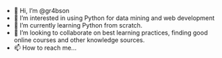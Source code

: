 - 👋 Hi, I’m @gr4bson
- 👀 I’m interested in using Python for data mining and web development
- 🌱 I’m currently learning Python from scratch.
- 💞️ I’m looking to collaborate on best learning practices, finding good online courses and other knowledge sources.
- 📫 How to reach me... 

<!---
gr4bson/gr4bson is a ✨ special ✨ repository because its `README.md` (this file) appears on your GitHub profile.
You can click the Preview link to take a look at your changes.
--->
